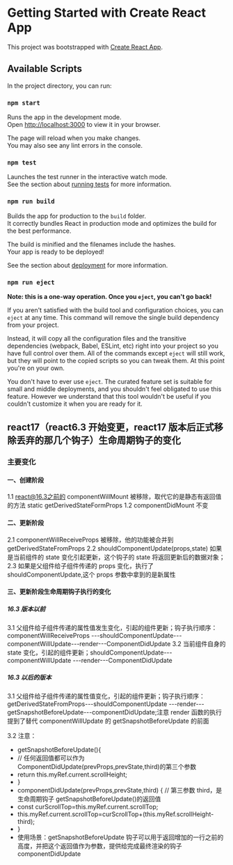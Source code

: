 # Getting Started with Create React App

This project was bootstrapped with [Create React App](https://github.com/facebook/create-react-app).

## Available Scripts

In the project directory, you can run:

### `npm start`

Runs the app in the development mode.\
Open [http://localhost:3000](http://localhost:3000) to view it in your browser.

The page will reload when you make changes.\
You may also see any lint errors in the console.

### `npm test`

Launches the test runner in the interactive watch mode.\
See the section about [running tests](https://facebook.github.io/create-react-app/docs/running-tests) for more information.

### `npm run build`

Builds the app for production to the `build` folder.\
It correctly bundles React in production mode and optimizes the build for the best performance.

The build is minified and the filenames include the hashes.\
Your app is ready to be deployed!

See the section about [deployment](https://facebook.github.io/create-react-app/docs/deployment) for more information.

### `npm run eject`

**Note: this is a one-way operation. Once you `eject`, you can't go back!**

If you aren't satisfied with the build tool and configuration choices, you can `eject` at any time. This command will remove the single build dependency from your project.

Instead, it will copy all the configuration files and the transitive dependencies (webpack, Babel, ESLint, etc) right into your project so you have full control over them. All of the commands except `eject` will still work, but they will point to the copied scripts so you can tweak them. At this point you're on your own.

You don't have to ever use `eject`. The curated feature set is suitable for small and middle deployments, and you shouldn't feel obligated to use this feature. However we understand that this tool wouldn't be useful if you couldn't customize it when you are ready for it.

## react17（react6.3 开始变更，react17 版本后正式移除丢弃的那几个钩子）生命周期钩子的变化

### 主要变化

#### 一、创建阶段

1.1 react@16.3之前的 componentWillMount 被移除，取代它的是静态有返回值的方法 static getDerivedStateFormProps
1.2 componentDidMount 不变

#### 二、更新阶段

2.1 componentWillReceiveProps 被移除，他的功能被合并到 getDerivedStateFromProps
2.2 shouldComponentUpdate(props,state) 如果是当前组件的 state 变化引起更新，这个钩子的 state 将返回更新后的数据对象；
2.3 如果是父组件给子组件传递的 props 变化，执行了 shouldComponentUpdate,这个 props 参数中拿到的是新属性

#### 三、更新阶段生命周期钩子执行的变化

##### 16.3 版本以前

3.1 父组件给子组件传递的属性值发生变化，引起的组件更新；钩子执行顺序：componentWillReceiveProps
---shouldComponentUpdate---componentWillUpdate---render---ComponentDidUpdate
3.2 当前组件自身的 state 变化，引起的组件更新；shouldComponentUpdate---componentWillUpdate
---render---ComponentDidUpdate

##### 16.3 以后的版本

3.1 父组件给子组件传递的属性值变化，引起的组件更新；钩子执行顺序：getDerivedStateFromProps---shouldComponentUpdate
---render---getSnapshotBeforeUpdate---componentDidUpdate;注意 render 函数的执行提到了替代 componentWillUpdate 的 getSnapshotBeforeUpdate 的前面

3.2 注意：

-   getSnapshotBeforeUpdate(){
-   // 任何返回值都可以作为 ComponentDidUpdate(prevProps,prevState,third)的第三个参数
-   return this.myRef.current.scrollHeight;
-   }
-   componentDidUpdate(prevProps,prevState,third) {
    // 第三参数 third，是生命周期钩子 getSnapshotBeforeUpdate()的返回值
-   const curScrollTop=this.myRef.current.scrollTop;
-   this.myRef.current.scrollTop=curScrollTop+(this.myRef.scrollHeight-third);
-   }
-   使用场景：getSnapshotBeforeUpdate 钩子可以用于返回增加的一行之前的高度，并把这个返回值作为参数，提供给完成最终渲染的钩子 componentDidUpdate
